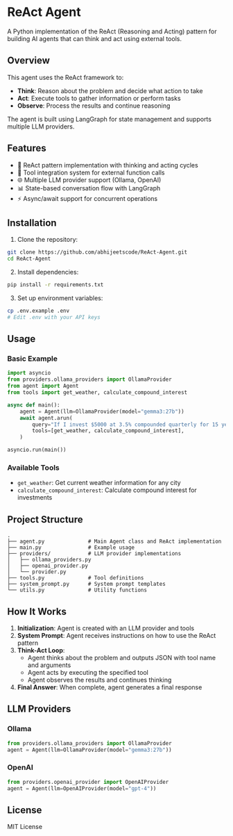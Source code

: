 # ReAct Agent

A Python implementation of the ReAct (Reasoning and Acting) pattern for building AI agents that can think and act using external tools.

## Overview

This agent uses the ReAct framework to:
- **Think**: Reason about the problem and decide what action to take
- **Act**: Execute tools to gather information or perform tasks
- **Observe**: Process the results and continue reasoning

The agent is built using LangGraph for state management and supports multiple LLM providers.

## Features

- 🧠 ReAct pattern implementation with thinking and acting cycles
- 🔧 Tool integration system for external function calls
- 🌐 Multiple LLM provider support (Ollama, OpenAI)
- 📊 State-based conversation flow with LangGraph
- ⚡ Async/await support for concurrent operations

## Installation

1. Clone the repository:
```bash
git clone https://github.com/abhijeetscode/ReAct-Agent.git
cd ReAct-Agent
```

2. Install dependencies:
```bash
pip install -r requirements.txt
```

3. Set up environment variables:
```bash
cp .env.example .env
# Edit .env with your API keys
```

## Usage

### Basic Example

```python
import asyncio
from providers.ollama_providers import OllamaProvider
from agent import Agent
from tools import get_weather, calculate_compound_interest

async def main():
    agent = Agent(llm=OllamaProvider(model="gemma3:27b"))
    await agent.arun(
        query="If I invest $5000 at 3.5% compounded quarterly for 15 years, how much will I have? and What's the weather like in London?",
        tools=[get_weather, calculate_compound_interest],
    )

asyncio.run(main())
```

### Available Tools

- `get_weather`: Get current weather information for any city
- `calculate_compound_interest`: Calculate compound interest for investments

## Project Structure

```
.
├── agent.py              # Main Agent class and ReAct implementation
├── main.py               # Example usage
├── providers/            # LLM provider implementations
│   ├── ollama_providers.py
│   ├── openai_provider.py
│   └── provider.py
├── tools.py              # Tool definitions
├── system_prompt.py      # System prompt templates
└── utils.py              # Utility functions
```

## How It Works

1. **Initialization**: Agent is created with an LLM provider and tools
2. **System Prompt**: Agent receives instructions on how to use the ReAct pattern
3. **Think-Act Loop**: 
   - Agent thinks about the problem and outputs JSON with tool name and arguments
   - Agent acts by executing the specified tool
   - Agent observes the results and continues thinking
4. **Final Answer**: When complete, agent generates a final response

## LLM Providers

### Ollama
```python
from providers.ollama_providers import OllamaProvider
agent = Agent(llm=OllamaProvider(model="gemma3:27b"))
```

### OpenAI
```python
from providers.openai_provider import OpenAIProvider
agent = Agent(llm=OpenAIProvider(model="gpt-4"))
```


## License

MIT License